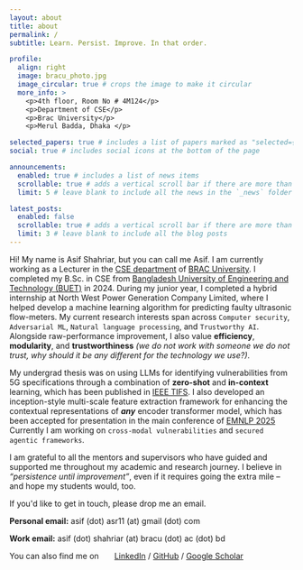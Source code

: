 ```yaml
---
layout: about
title: about
permalink: /
subtitle: Learn. Persist. Improve. In that order.

profile:
  align: right
  image: bracu_photo.jpg
  image_circular: true # crops the image to make it circular
  more_info: >
    <p>4th floor, Room No # 4M124</p>
    <p>Department of CSE</p>
    <p>Brac University</p>
    <p>Merul Badda, Dhaka </p>

selected_papers: true # includes a list of papers marked as "selected={true}"
social: true # includes social icons at the bottom of the page

announcements:
  enabled: true # includes a list of news items
  scrollable: true # adds a vertical scroll bar if there are more than 3 news items
  limit: 5 # leave blank to include all the news in the `_news` folder

latest_posts:
  enabled: false
  scrollable: true # adds a vertical scroll bar if there are more than 3 new posts items
  limit: 3 # leave blank to include all the blog posts
---
```



Hi! My name is Asif Shahriar, but you can call me Asif. I am currently working as a Lecturer in the [CSE department](https://cse.sds.bracu.ac.bd/) of [BRAC University](https://www.bracu.ac.bd/). I completed my B.Sc. in CSE from [Bangladesh University of Engineering and Technology (BUET)](https://cse.buet.ac.bd/) in 2024. During my junior year, I completed a hybrid internship at North West Power Generation Company Limited, where I helped develop a machine learning algorithm for predicting faulty ultrasonic flow-meters. My current research interests span across `Computer security`, `Adversarial ML`, `Natural language processing`, and `Trustworthy AI`. Alongside raw-performance improvement, I also value **efficiency**, **modularity**, and **trustworthiness** _(we do not work with someone we do not trust, why should it be any different for the technology we use?)_.

My undergrad thesis was on using LLMs for identifying vulnerabilities from 5G specifications through a combination of **zero-shot** and **in-context** learning, which has been published in [IEEE TIFS](https://ieeexplore.ieee.org/document/11072222). I also developed an inception-style multi-scale feature extraction framework for enhancing the contextual representations of _**any**_ encoder transformer model, which has been accepted for presentation in the main conference of [EMNLP 2025](https://2025.emnlp.org/) Currently I am working on `cross-modal vulnerabilities` and `secured agentic frameworks`.


I am grateful to all the mentors and supervisors who have guided and supported me throughout my academic and research journey. I believe in _“persistence until improvement”_, even if it requires going the extra mile – and hope my students would, too.


If you'd like to get in touch, please drop me an email.

**Personal email:** asif (dot) asr11 (at) gmail (dot) com

**Work email:** asif (dot) shahriar (at) bracu (dot) ac (dot) bd

You can also find me on &nbsp; &nbsp; &nbsp; [LinkedIn](https://www.linkedin.com/in/asif-shahriar-0135a82a8/) / [GitHub](https://github.com/asif-shahriar11) / [Google Scholar](https://scholar.google.com/citations?user=JzWK7fS2qRUC&hl=en)
